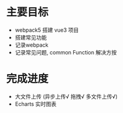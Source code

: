 # 主要目标

- webpack5 搭建 vue3 项目
- 搭建常见功能
- 记录webpack 
- 记录常见问题, common Function 解决方按

# 完成进度

- 大文件上传 (异步上传√ 拖拽√ 多文件上传√)
- Echarts 实时图表 